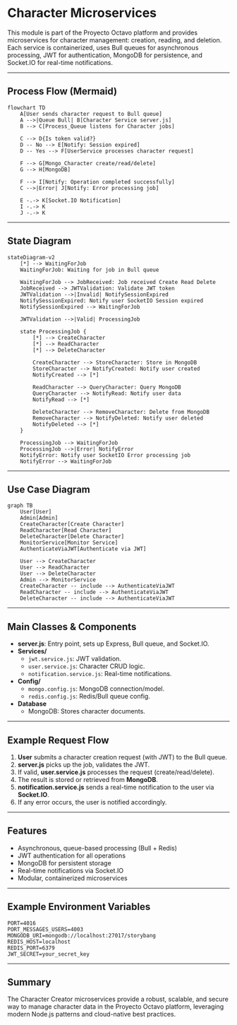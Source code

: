 # Character Microservices

This module is part of the Proyecto Octavo platform and provides microservices for character management: creation, reading, and deletion. Each service is containerized, uses Bull queues for asynchronous processing, JWT for authentication, MongoDB for persistence, and Socket.IO for real-time notifications.

---

## Process Flow (Mermaid)

```mermaid
flowchart TD
    A[User sends character request to Bull queue]
    A -->|Queue Bull| B[Character Service server.js]
    B --> C[Process_Queue listens for Character jobs]

    C --> D{Is token valid?}
    D -- No --> E[Notify: Session expired]
    D -- Yes --> F[UserService processes character request]

    F --> G[Mongo_Character create/read/delete]
    G --> H[MongoDB]

    F --> I[Notify: Operation completed successfully]
    C -->|Error| J[Notify: Error processing job]

    E -.-> K[Socket.IO Notification]
    I -.-> K
    J -.-> K
```

---

## State Diagram

```mermaid
stateDiagram-v2
    [*] --> WaitingForJob
    WaitingForJob: Waiting for job in Bull queue

    WaitingForJob --> JobReceived: Job received Create Read Delete
    JobReceived --> JWTValidation: Validate JWT token
    JWTValidation -->|Invalid| NotifySessionExpired
    NotifySessionExpired: Notify user SocketIO Session expired
    NotifySessionExpired --> WaitingForJob

    JWTValidation -->|Valid| ProcessingJob

    state ProcessingJob {
        [*] --> CreateCharacter
        [*] --> ReadCharacter
        [*] --> DeleteCharacter

        CreateCharacter --> StoreCharacter: Store in MongoDB
        StoreCharacter --> NotifyCreated: Notify user created
        NotifyCreated --> [*]

        ReadCharacter --> QueryCharacter: Query MongoDB
        QueryCharacter --> NotifyRead: Notify user data
        NotifyRead --> [*]

        DeleteCharacter --> RemoveCharacter: Delete from MongoDB
        RemoveCharacter --> NotifyDeleted: Notify user deleted
        NotifyDeleted --> [*]
    }

    ProcessingJob --> WaitingForJob
    ProcessingJob -->|Error| NotifyError
    NotifyError: Notify user SocketIO Error processing job
    NotifyError --> WaitingForJob

```

---

## Use Case Diagram

```mermaid
graph TB
    User[User]
    Admin[Admin]
    CreateCharacter[Create Character]
    ReadCharacter[Read Character]
    DeleteCharacter[Delete Character]
    MonitorService[Monitor Service]
    AuthenticateViaJWT[Authenticate via JWT]

    User --> CreateCharacter
    User --> ReadCharacter
    User --> DeleteCharacter
    Admin --> MonitorService
    CreateCharacter -- include --> AuthenticateViaJWT
    ReadCharacter -- include --> AuthenticateViaJWT
    DeleteCharacter -- include --> AuthenticateViaJWT

```

---

## Main Classes & Components

- **server.js**: Entry point, sets up Express, Bull queue, and Socket.IO.
- **Services/**
  - `jwt.service.js`: JWT validation.
  - `user.service.js`: Character CRUD logic.
  - `notification.service.js`: Real-time notifications.
- **Config/**
  - `mongo.config.js`: MongoDB connection/model.
  - `redis.config.js`: Redis/Bull queue config.
- **Database**
  - MongoDB: Stores character documents.

---

## Example Request Flow

1. **User** submits a character creation request (with JWT) to the Bull queue.
2. **server.js** picks up the job, validates the JWT.
3. If valid, **user.service.js** processes the request (create/read/delete).
4. The result is stored or retrieved from **MongoDB**.
5. **notification.service.js** sends a real-time notification to the user via **Socket.IO**.
6. If any error occurs, the user is notified accordingly.

---

## Features

- Asynchronous, queue-based processing (Bull + Redis)
- JWT authentication for all operations
- MongoDB for persistent storage
- Real-time notifications via Socket.IO
- Modular, containerized microservices

---

## Example Environment Variables

```env
PORT=4016
PORT_MESSAGES_USERS=4003
MONGODB_URI=mongodb://localhost:27017/storybang
REDIS_HOST=localhost
REDIS_PORT=6379
JWT_SECRET=your_secret_key
```

---

## Summary

The Character Creator microservices provide a robust, scalable, and secure way to manage character data in the Proyecto Octavo platform, leveraging modern Node.js patterns and cloud-native best practices.